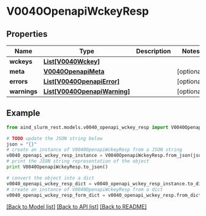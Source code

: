 # V0040OpenapiWckeyResp


## Properties

Name | Type | Description | Notes
------------ | ------------- | ------------- | -------------
**wckeys** | [**List[V0040Wckey]**](V0040Wckey.md) |  | 
**meta** | [**V0040OpenapiMeta**](V0040OpenapiMeta.md) |  | [optional] 
**errors** | [**List[V0040OpenapiError]**](V0040OpenapiError.md) |  | [optional] 
**warnings** | [**List[V0040OpenapiWarning]**](V0040OpenapiWarning.md) |  | [optional] 

## Example

```python
from aind_slurm_rest.models.v0040_openapi_wckey_resp import V0040OpenapiWckeyResp

# TODO update the JSON string below
json = "{}"
# create an instance of V0040OpenapiWckeyResp from a JSON string
v0040_openapi_wckey_resp_instance = V0040OpenapiWckeyResp.from_json(json)
# print the JSON string representation of the object
print V0040OpenapiWckeyResp.to_json()

# convert the object into a dict
v0040_openapi_wckey_resp_dict = v0040_openapi_wckey_resp_instance.to_dict()
# create an instance of V0040OpenapiWckeyResp from a dict
v0040_openapi_wckey_resp_form_dict = v0040_openapi_wckey_resp.from_dict(v0040_openapi_wckey_resp_dict)
```
[[Back to Model list]](../README.md#documentation-for-models) [[Back to API list]](../README.md#documentation-for-api-endpoints) [[Back to README]](../README.md)


